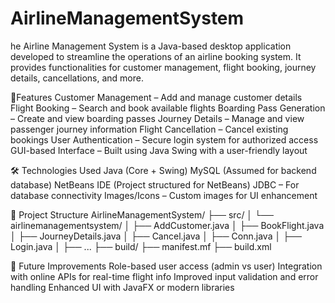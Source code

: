 # AirlineManagementSystem
he Airline Management System is a Java-based desktop application developed to streamline the operations of an airline booking system. It provides functionalities for customer management, flight booking, journey details, cancellations, and more.

🚀Features
Customer Management – Add and manage customer details
Flight Booking – Search and book available flights
Boarding Pass Generation – Create and view boarding passes
Journey Details – Manage and view passenger journey information
Flight Cancellation – Cancel existing bookings
User Authentication – Secure login system for authorized access
GUI-based Interface – Built using Java Swing with a user-friendly layout

🛠️ Technologies Used
Java (Core + Swing)
MySQL (Assumed for backend database)
NetBeans IDE (Project structured for NetBeans)
JDBC – For database connectivity
Images/Icons – Custom images for UI enhancement

📁 Project Structure
AirlineManagementSystem/
├── src/
│   └── airlinemanagementsystem/
│       ├── AddCustomer.java
│       ├── BookFlight.java
│       ├── JourneyDetails.java
│       ├── Cancel.java
│       ├── Conn.java
│       ├── Login.java
│       ├── ...
├── build/
├── manifest.mf
├── build.xml

🔮 Future Improvements
Role-based user access (admin vs user)
Integration with online APIs for real-time flight info
Improved input validation and error handling
Enhanced UI with JavaFX or modern libraries
